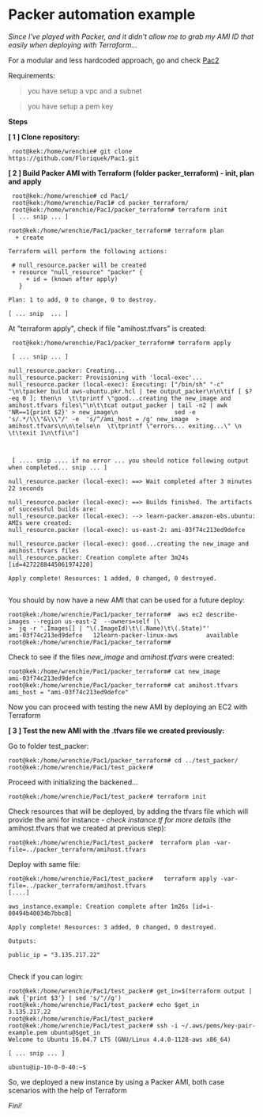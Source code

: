 # Packer automation example


<i> Since I've played with Packer, and it didn't allow me to grab my AMI ID that easily when deploying with Terraform... </i> 

For a modular and less hardcoded approach, go and check <a href="https://github.com/Floriquek/Pac2">Pac2</a>


Requirements:

> you have setup a vpc and a subnet 

> you have setup a pem key

<b> Steps </b> 



<b> [ 1 ] Clone repository:</b>
```
 root@kek:/home/wrenchie# git clone https://github.com/Floriquek/Pac1.git
 ```
 
 
<b> [ 2 ] Build Packer AMI with Terraform (folder packer_terraform) - init, plan and apply</b>

```
 root@kek:/home/wrenchie# cd Pac1/
 root@kek:/home/wrenchie/Pac1# cd packer_terraform/
 root@kek:/home/wrenchie/Pac1/packer_terraform# terraform init 
 [ ... snip ... ]
 ```
 ```
 root@kek:/home/wrenchie/Pac1/packer_terraform# terraform plan
   + create

Terraform will perform the following actions:

  # null_resource.packer will be created
  + resource "null_resource" "packer" {
      + id = (known after apply)
    }

Plan: 1 to add, 0 to change, 0 to destroy.

[ ... snip  ... ]
```
At "terraform apply", check if file "amihost.tfvars" is created:

```
 root@kek:/home/wrenchie/Pac1/packer_terraform# terraform apply
 
 [ ... snip ... ]
 
null_resource.packer: Creating...
null_resource.packer: Provisioning with 'local-exec'...
null_resource.packer (local-exec): Executing: ["/bin/sh" "-c" "\n\tpacker build aws-ubuntu.pkr.hcl | tee output_packer\n\n\tif [ $? -eq 0 ]; then\n  \t\tprintf \"good...creating the new_image and amihost.tfvars files\"\n\t\tcat output_packer | tail -n2 | awk 'NR==1{print $2}' > new_image\n                sed -e 's/.*/\\\"&\\\"/' -e  's/^/ami_host = /g' new_image  > amihost.tfvars\n\n\telse\n  \t\tprintf \"errors... exiting...\" \n  \t\texit 1\n\tfi\n"]


 
 [ .... snip .... if no error ... you should notice following output when completed... snip ... ]

null_resource.packer (local-exec): ==> Wait completed after 3 minutes 22 seconds

null_resource.packer (local-exec): ==> Builds finished. The artifacts of successful builds are:
null_resource.packer (local-exec): --> learn-packer.amazon-ebs.ubuntu: AMIs were created:
null_resource.packer (local-exec): us-east-2: ami-03f74c213ed9defce

null_resource.packer (local-exec): good...creating the new_image and amihost.tfvars files
null_resource.packer: Creation complete after 3m24s [id=4272288445061974220]

Apply complete! Resources: 1 added, 0 changed, 0 destroyed.


```

You should by now have a new AMI that can be used for a future deploy:

```
root@kek:/home/wrenchie/Pac1/packer_terraform#  aws ec2 describe-images --region us-east-2  --owners=self |\
>  jq -r '.Images[] | "\(.ImageId)\t\(.Name)\t\(.State)"'
ami-03f74c213ed9defce   12learn-packer-linux-aws        available
root@kek:/home/wrenchie/Pac1/packer_terraform#

```

Check to see if the files <i> new_image </i> and <i> amihost.tfvars </i> were created:

```
root@kek:/home/wrenchie/Pac1/packer_terraform# cat new_image
ami-03f74c213ed9defce
root@kek:/home/wrenchie/Pac1/packer_terraform# cat amihost.tfvars
ami_host = "ami-03f74c213ed9defce"

```

Now you can proceed with testing the new AMI by deploying an EC2 with Terraform



<b>[ 3 ] Test the new AMI with the .tfvars file we created previously:</b>


Go to folder test_packer:

```
root@kek:/home/wrenchie/Pac1/packer_terraform# cd ../test_packer/
root@kek:/home/wrenchie/Pac1/test_packer#
```

Proceed with initializing the backened...

```
root@kek:/home/wrenchie/Pac1/test_packer# terraform init
```

Check resources that will be deployed, by adding the tfvars file which will provide the ami for instance - <i> check instance.tf for more details </i> (the amihost.tfvars that we created at previous step):

```
root@kek:/home/wrenchie/Pac1/test_packer#  terraform plan -var-file=../packer_terraform/amihost.tfvars

```

Deploy with same file:

```
root@kek:/home/wrenchie/Pac1/test_packer#   terraform apply -var-file=../packer_terraform/amihost.tfvars
[....]

aws_instance.example: Creation complete after 1m26s [id=i-00494b40034b7bbc8]

Apply complete! Resources: 3 added, 0 changed, 0 destroyed.

Outputs:

public_ip = "3.135.217.22"


```
Check if you can login:

```
root@kek:/home/wrenchie/Pac1/test_packer# get_in=$(terraform output | awk {'print $3'} | sed 's/"//g')
root@kek:/home/wrenchie/Pac1/test_packer# echo $get_in
3.135.217.22
root@kek:/home/wrenchie/Pac1/test_packer#
root@kek:/home/wrenchie/Pac1/test_packer# ssh -i ~/.aws/pems/key-pair-example.pem ubuntu@$get_in
Welcome to Ubuntu 16.04.7 LTS (GNU/Linux 4.4.0-1128-aws x86_64)

[ ... snip ... ]

ubuntu@ip-10-0-0-40:~$

```

So, we deployed a new instance by using a Packer AMI, both case scenarios with the help of Terraform



<i> Fini!  </i> 
